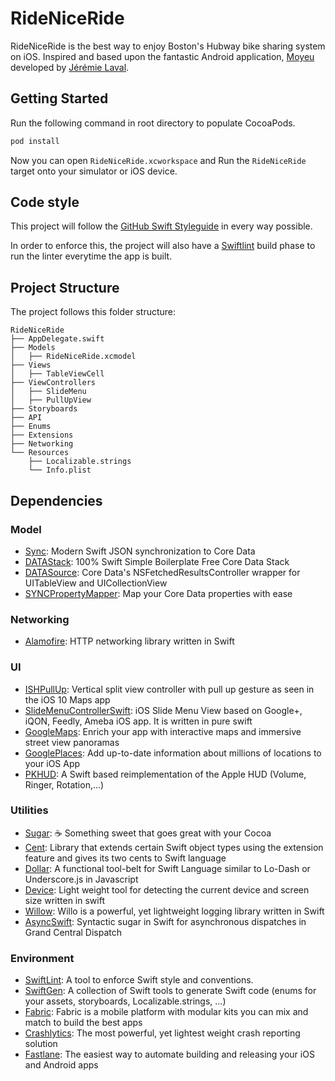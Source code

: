 # RideNiceRide
RideNiceRide is the best way to enjoy Boston's Hubway bike sharing system on iOS. Inspired and based upon the fantastic Android application, [Moyeu](https://github.com/garuma/Moyeu) developed by [Jérémie Laval](https://github.com/garuma?tab=overview&from=2016-12-01&to=2016-12-31&utf8=✓).



## Getting Started

Run the following command in root directory to populate CocoaPods.
```bash
pod install
```
Now you can open `RideNiceRide.xcworkspace` and Run the `RideNiceRide` target onto your simulator or iOS device.

## Code style

This project will follow the [GitHub Swift Styleguide](https://github.com/github/swift-style-guide) in every way possible.

In order to enforce this, the project will also have a [Swiftlint](https://github.com/realm/SwiftLint) build phase to run the linter everytime the app is built.


## Project Structure

The project follows this folder structure:

```
RideNiceRide
├── AppDelegate.swift
├── Models
│   ├── RideNiceRide.xcmodel
├── Views
│   ├── TableViewCell
├── ViewControllers
│   ├── SlideMenu
│   ├── PullUpView
├── Storyboards
├── API
├── Enums
├── Extensions
├── Networking
└── Resources
    ├── Localizable.strings
    └── Info.plist
```


## Dependencies

### Model

- [Sync](https://github.com/SyncDB/Sync): Modern Swift JSON synchronization to Core Data
- [DATAStack](https://github.com/SyncDB/DATAStack): 100% Swift Simple Boilerplate Free Core Data Stack
- [DATASource](https://github.com/SyncDB/DATASource): Core Data's NSFetchedResultsController wrapper for UITableView and UICollectionView
- [SYNCPropertyMapper](https://github.com/SyncDB/SYNCPropertyMapper): Map your Core Data properties with ease

### Networking

- [Alamofire](https://github.com/Alamofire/Alamofire): HTTP networking library written in Swift

### UI

- [ISHPullUp](https://github.com/iosphere/ISHPullUp): Vertical split view controller with pull up gesture as seen in the iOS 10 Maps app
- [SlideMenuControllerSwift](https://github.com/dekatotoro/SlideMenuControllerSwift): iOS Slide Menu View based on Google+, iQON, Feedly, Ameba iOS app. It is written in pure swift
- [GoogleMaps](https://developers.google.com/maps/documentation/ios-sdk/): Enrich your app with interactive maps and immersive street view panoramas
- [GooglePlaces](https://developers.google.com/places/ios-api/): Add up-to-date information about millions of locations to your iOS App
- [PKHUD](https://github.com/pkluz/PKHUD): A Swift based reimplementation of the Apple HUD (Volume, Ringer, Rotation,…)

### Utilities

- [Sugar](https://github.com/hyperoslo/Sugar): ☕️ Something sweet that goes great with your Cocoa
- [Cent](https://github.com/ankurp/Cent): Library that extends certain Swift object types using the extension feature and gives its two cents to Swift language
- [Dollar](https://github.com/ankurp/Dollar): A functional tool-belt for Swift Language similar to Lo-Dash or Underscore.js in Javascript
- [Device](https://github.com/Ekhoo/Device): Light weight tool for detecting the current device and screen size written in swift
- [Willow](https://github.com/Nike-Inc/Willow): Willo is a powerful, yet lightweight logging library written in Swift
- [AsyncSwift](https://github.com/duemunk/Async): Syntactic sugar in Swift for asynchronous dispatches in Grand Central Dispatch

### Environment

- [SwiftLint](https://github.com/realm/SwiftLint): A tool to enforce Swift style and conventions.
- [SwiftGen](https://github.com/AliSoftware/SwiftGen): A collection of Swift tools to generate Swift code (enums for your assets, storyboards, Localizable.strings, …)
- [Fabric](https://docs.fabric.io/apple/fabric/overview.html): Fabric is a mobile platform with modular kits you can mix and match to build the best apps
- [Crashlytics](https://fabric.io/kits/ios/crashlytics/install): The most powerful, yet lightest weight crash reporting solution
- [Fastlane](https://github.com/fastlane/fastlane): The easiest way to automate building and releasing your iOS and Android apps

